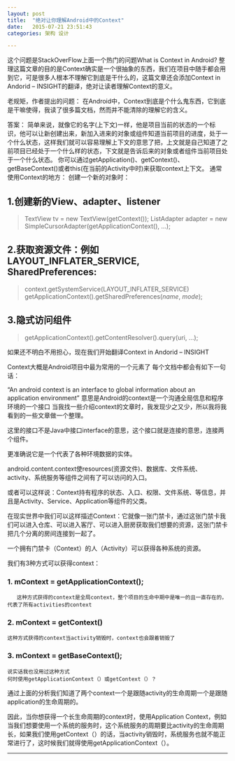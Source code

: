 ```yaml
---
layout: post
title:  "绝对让你理解Android中的Context"
date:   2015-07-21 23:51:43
categories: 架构 设计

---
```

这个问题是StackOverFlow上面一个热门的问题What is Context in Android?
整理这篇文章的目的是Context确实是一个很抽象的东西，我们在项目中随手都会用到它，可是很多人根本不理解它到底是干什么的，这篇文章还会添加Context in Andorid – INSIGHT的翻译，绝对让读者理解Context的意义。

老规矩，作者提出的问题：
在Android中，Context到底是个什么鬼东西，它到底是干嘛使得，我读了很多篇文档，然而并不能清除的理解它的含义。

答案：
简单来说，就像它的名字(上下文)一样，他是项目当前的状态的一个标识，他可以让新创建出来，新加入进来的对象或组件知道当前项目的进度，处于一个什么状态，这样我们就可以容易理解上下文的意思了把，上文就是自己知道了之前项目已经处于一个什么样的状态，下文就是告诉后来的对象或者组件当前项目处于一个什么状态。
你可以通过getApplication()、getContext()、getBaseContext()或者this(在当前的Activity中时)来获取context上下文。
通常使用Context的地方：
创建一个新的对象时：

## 1.创建新的View、adapter、listener

> TextView tv = new TextView(getContext());
> ListAdapter adapter = new SimpleCursorAdapter(getApplicationContext(), ...);

## 2.获取资源文件：例如 LAYOUT_INFLATER_SERVICE, SharedPreferences:

> context.getSystemService(LAYOUT_INFLATER_SERVICE)   
> getApplicationContext().getSharedPreferences(*name*, *mode*);

## 3.隐式访问组件

> getApplicationContext().getContentResolver().query(uri, ...);

如果还不明白不用担心，现在我们开始翻译Context in Andorid – INSIGHT

Context大概是Android项目中最为常用的一个元素了
每个文档中都会有如下一句话：

“An android context is an interface to global information about an application environment”
意思是Android的context是一个沟通全局信息和程序环境的一个接口
当我找一些介绍context的文章时，我发现少之又少，所以我将我看到的一些文章做一个整理。

这里的接口不是Java中接口interface的意思，这个接口就是连接的意思，连接两个组件。

更准确说它是一个代表了各种环境数据的实体。

android.content.context使resources(资源文件)、数据库、文件系统、activity、系统服务等组件之间有了可以访问的入口。

或者可以这样说：Context持有程序的状态、入口、权限、文件系统、等信息，并且是Activity、Service、Application等组件的父类。

在现实世界中我们可以这样描述Context：它就像一张门禁卡，通过这张门禁卡我们可以进入仓库、可以进入客厅、可以进入厨房获取我们想要的资源，这张门禁卡把几个分离的房间连接到一起了。

一个拥有门禁卡（Context）的人（Activity）可以获得各种系统的资源。

我们有3种方式可以获得context：

### 1. mContext = getApplicationContext();
       这种方式获得的context是全局context，整个项目的生命中期中是唯一的且一直存在的，代表了所有activities的context

### 2. mContext = getContext()
	这种方式获得的context当activity销毁时，context也会跟着销毁了

### 3. mContext = getBaseContext();
	说实话我也没用过这种方式
	何时使用getApplicationContext（）或getContext（）？

通过上面的分析我们知道了两个context一个是跟随activity的生命周期一个是跟随application的生命周期的。

因此，当你想获得一个长生命周期的context时，使用Application Context，例如当我们想要使用一个系统的服务时，这个系统服务的周期要比activity的生命周期长，如果我们使用getContext（）的话，当activity销毁时，系统服务也就不能正常进行了，这时候我们就得使用getApplicationContext（）。


  ---
